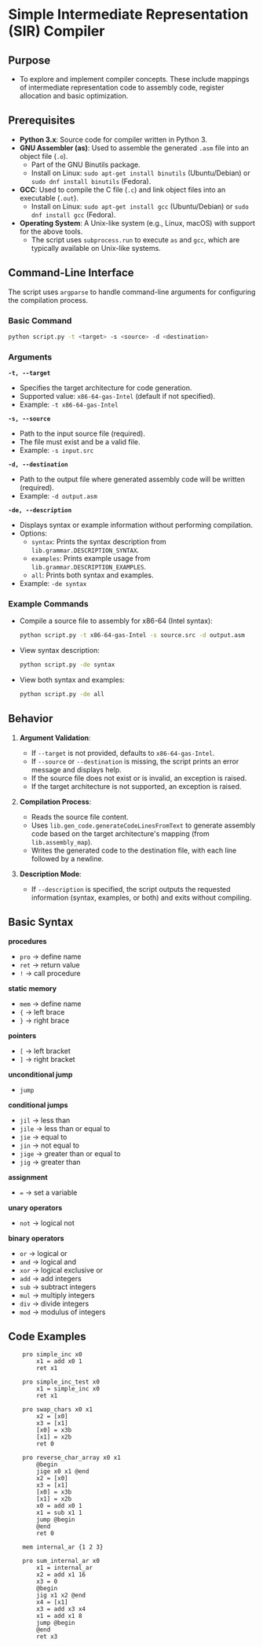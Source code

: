 # Simple Intermediate Representation (SIR) Compiler

## Purpose
- To explore and implement compiler concepts. These include mappings of intermediate representation code to assembly code, register allocation and basic optimization.

## Prerequisites
- **Python 3.x**: Source code for compiler written in Python 3.
- **GNU Assembler (as)**: Used to assemble the generated `.asm` file into an object file (`.o`).
  - Part of the GNU Binutils package.
  - Install on Linux: `sudo apt-get install binutils` (Ubuntu/Debian) or `sudo dnf install binutils` (Fedora).
- **GCC**: Used to compile the C file (`.c`) and link object files into an executable (`.out`).
  - Install on Linux: `sudo apt-get install gcc` (Ubuntu/Debian) or `sudo dnf install gcc` (Fedora).
- **Operating System**: A Unix-like system (e.g., Linux, macOS) with support for the above tools.
  - The script uses `subprocess.run` to execute `as` and `gcc`, which are typically available on Unix-like systems.

## Command-Line Interface
The script uses `argparse` to handle command-line arguments for configuring the compilation process.

### Basic Command
```bash
python script.py -t <target> -s <source> -d <destination>
```

### Arguments
**`-t, --target`**  
- Specifies the target architecture for code generation.  
- Supported value: `x86-64-gas-Intel` (default if not specified).  
- Example: `-t x86-64-gas-Intel`

**`-s, --source`**  
- Path to the input source file (required).  
- The file must exist and be a valid file.  
- Example: `-s input.src`

**`-d, --destination`**  
- Path to the output file where generated assembly code will be written (required).  
- Example: `-d output.asm`

**`-de, --description`**  
- Displays syntax or example information without performing compilation.  
- Options:
  - `syntax`: Prints the syntax description from `lib.grammar.DESCRIPTION_SYNTAX`.
  - `examples`: Prints example usage from `lib.grammar.DESCRIPTION_EXAMPLES`.
  - `all`: Prints both syntax and examples.
- Example: `-de syntax`

### Example Commands
- Compile a source file to assembly for x86-64 (Intel syntax):  
  ```bash
  python script.py -t x86-64-gas-Intel -s source.src -d output.asm
  ```

- View syntax description:  
  ```bash
  python script.py -de syntax
  ```

- View both syntax and examples:  
  ```bash
  python script.py -de all
  ```

## Behavior
1. **Argument Validation**:
   - If `--target` is not provided, defaults to `x86-64-gas-Intel`.
   - If `--source` or `--destination` is missing, the script prints an error message and displays help.
   - If the source file does not exist or is invalid, an exception is raised.
   - If the target architecture is not supported, an exception is raised.

2. **Compilation Process**:
   - Reads the source file content.
   - Uses `lib.gen_code.generateCodeLinesFromText` to generate assembly code based on the target architecture's mapping (from `lib.assembly_map`).
   - Writes the generated code to the destination file, with each line followed by a newline.

3. **Description Mode**:
   - If `--description` is specified, the script outputs the requested information (syntax, examples, or both) and exits without compiling.

## Basic Syntax

**procedures**
- `pro` &rarr; define name
- `ret` &rarr; return value
- `!` &rarr; call procedure

**static memory**
- `mem` &rarr; define name
- `{` &rarr; left brace
- `}` &rarr; right brace

**pointers**
- `[` &rarr; left bracket
- `]` &rarr; right bracket

**unconditional jump**
- `jump`

**conditional jumps**
- `jil` &rarr; less than
- `jile` &rarr; less than or equal to
- `jie` &rarr; equal to
- `jin` &rarr; not equal to
- `jige` &rarr; greater than or equal to
- `jig` &rarr; greater than

**assignment**
- `=` &rarr; set a variable

**unary operators**
- `not` &rarr; logical not

**binary operators**
- `or` &rarr; logical or
- `and` &rarr; logical and
- `xor` &rarr; logical exclusive or
- `add` &rarr; add integers
- `sub` &rarr; subtract integers
- `mul` &rarr; multiply integers
- `div` &rarr; divide integers
- `mod` &rarr; modulus of integers

## Code Examples

```
    pro simple_inc x0
        x1 = add x0 1
        ret x1

    pro simple_inc_test x0
        x1 = simple_inc x0
        ret x1

    pro swap_chars x0 x1
        x2 = [x0]
        x3 = [x1]
        [x0] = x3b
        [x1] = x2b
        ret 0

    pro reverse_char_array x0 x1
        @begin
        jige x0 x1 @end
        x2 = [x0]
        x3 = [x1]
        [x0] = x3b
        [x1] = x2b
        x0 = add x0 1
        x1 = sub x1 1
        jump @begin
        @end
        ret 0

    mem internal_ar {1 2 3}

    pro sum_internal_ar x0
        x1 = internal_ar
        x2 = add x1 16
        x3 = 0
        @begin
        jig x1 x2 @end
        x4 = [x1]
        x3 = add x3 x4
        x1 = add x1 8
        jump @begin
        @end
        ret x3
```